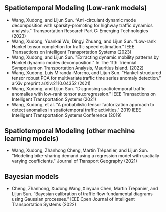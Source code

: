 
## Spatiotemporal Modeling (Low-rank models) 

- Wang, Xudong, and Lijun Sun. “Anti-circulant dynamic mode decomposition with sparsity-promoting for highway traffic dynamics analysis.” Transportation Research Part C: Emerging Technologies (2023)
- Wang, Xudong, Yuankai Wu, Dingyi Zhuang, and Lijun Sun. “Low-rank Hankel tensor completion for traffic speed estimation.” IEEE Transactions on Intelligent Transportation Systems (2023)
- Wang, Xudong, and Lijun Sun. "Extracting dynamic mobility patterns by Hankel dynamic modes decomposition." In The 11th Triennial Symposium on Transportation Analysis, Mauritius Island. (2022)
- Wang, Xudong, Luis Miranda-Moreno, and Lijun Sun. “Hankel-structured tensor robust PCA for multivariate traffic time series anomaly detection.” arXiv preprint arXiv:2110.04352 (2021)
- Wang, Xudong, and Lijun Sun. "Diagnosing spatiotemporal traffic anomalies with low-rank tensor autoregression." IEEE Transactions on Intelligent Transportation Systems (2021)
- Wang, Xudong, et al. "A probabilistic tensor factorization approach to detect anomalies in spatiotemporal traffic activities." 2019 IEEE Intelligent Transportation Systems Conference (2019)

## Spatiotemporal Modeling (other machine learning models)

- Wang, Xudong, Zhanhong Cheng, Martin Trépanier, and Lijun Sun. "Modeling bike-sharing demand using a regression model with spatially varying coefficients." Journal of Transport Geography (2021)


## Bayesian models
- Cheng, Zhanhong, Xudong Wang, Xinyuan Chen, Martin Trépanier, and Lijun Sun. “Bayesian calibration of traffic flow fundamental diagrams using Gaussian processes.” IEEE Open Journal of Intelligent Transportation Systems (2022)

